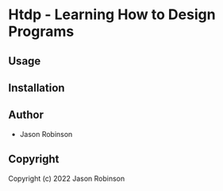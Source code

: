 # Htdp - Learning How to Design Programs

## Usage

## Installation

## Author

* Jason Robinson

## Copyright

Copyright (c) 2022 Jason Robinson
